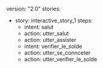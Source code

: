 
version: "2.0"
stories:
- story: interactive_story_1
  steps:
  - intent: salut
  - action: utter_salut
  - action: utter_assister
  - intent: verifier_le_solde
  - action: utter_se_connceter
  - action: utter_verifier_le_solde
  


